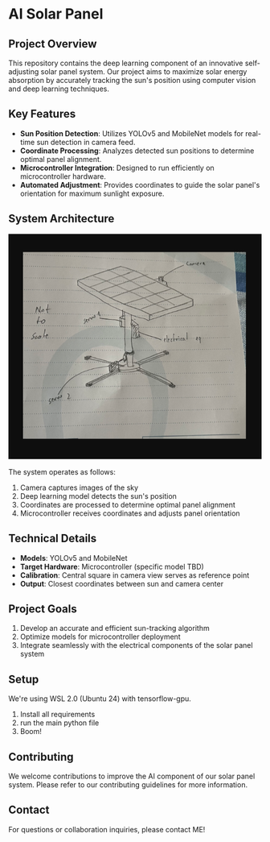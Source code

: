 # AI Solar Panel

## Project Overview

This repository contains the deep learning component of an innovative self-adjusting solar panel system. Our project aims to maximize solar energy absorption by accurately tracking the sun's position using computer vision and deep learning techniques.

## Key Features

- **Sun Position Detection**: Utilizes YOLOv5 and MobileNet models for real-time sun detection in camera feed.
- **Coordinate Processing**: Analyzes detected sun positions to determine optimal panel alignment.
- **Microcontroller Integration**: Designed to run efficiently on microcontroller hardware.
- **Automated Adjustment**: Provides coordinates to guide the solar panel's orientation for maximum sunlight exposure.

## System Architecture

![Diagram](image-1.png)

The system operates as follows:
1. Camera captures images of the sky
2. Deep learning model detects the sun's position
3. Coordinates are processed to determine optimal panel alignment
4. Microcontroller receives coordinates and adjusts panel orientation

## Technical Details

- **Models**: YOLOv5 and MobileNet
- **Target Hardware**: Microcontroller (specific model TBD)
- **Calibration**: Central square in camera view serves as reference point
- **Output**: Closest coordinates between sun and camera center

## Project Goals

1. Develop an accurate and efficient sun-tracking algorithm
2. Optimize models for microcontroller deployment
3. Integrate seamlessly with the electrical components of the solar panel system

## Setup

We're using WSL 2.0 (Ubuntu 24) with tensorflow-gpu.

1. Install all requirements
2. run the main python file
3. Boom!

## Contributing

We welcome contributions to improve the AI component of our solar panel system. Please refer to our contributing guidelines for more information.

## Contact

For questions or collaboration inquiries, please contact ME!